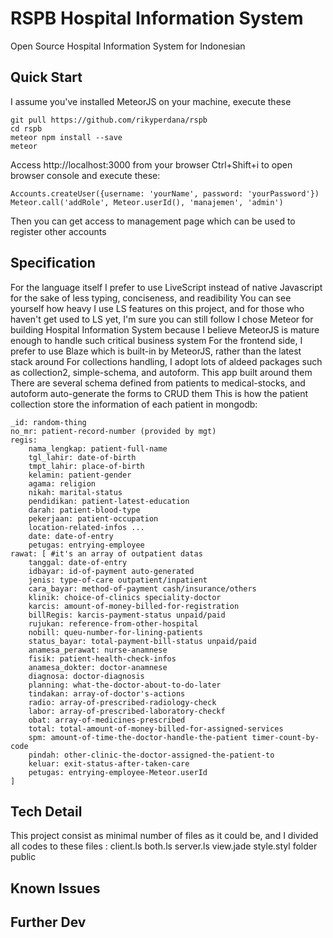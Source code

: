 # RSPB Hospital Information System
Open Source Hospital Information System for Indonesian

## Quick Start
I assume you've installed MeteorJS on your machine, execute these
```
git pull https://github.com/rikyperdana/rspb
cd rspb
meteor npm install --save
meteor
```
Access http://localhost:3000 from your browser
Ctrl+Shift+i to open browser console and execute these:
```
Accounts.createUser({username: 'yourName', password: 'yourPassword'})
Meteor.call('addRole', Meteor.userId(), 'manajemen', 'admin')
```
Then you can get access to management page which can be used to register other accounts

## Specification
For the language itself I prefer to use LiveScript instead of native Javascript for the sake of less typing, conciseness, and readibility
You can see yourself how heavy I use LS features on this project, and for those who haven't get used to LS yet, I'm sure you can still follow
I chose Meteor for building Hospital Information System because I believe MeteorJS is mature enough to handle such critical business system
For the frontend side, I prefer to use Blaze which is built-in by MeteorJS, rather than the latest stack around
For collections handling, I adopt lots of aldeed packages such as collection2, simple-schema, and autoform. This app built around them
There are several schema defined from patients to medical-stocks, and autoform auto-generate the forms to CRUD them
This is how the patient collection store the information of each patient in mongodb:
```
_id: random-thing
no_mr: patient-record-number (provided by mgt)
regis:
	nama_lengkap: patient-full-name
	tgl_lahir: date-of-birth
	tmpt_lahir: place-of-birth
	kelamin: patient-gender
	agama: religion
	nikah: marital-status
	pendidikan: patient-latest-education
	darah: patient-blood-type
	pekerjaan: patient-occupation
	location-related-infos ...
	date: date-of-entry
	petugas: entrying-employee
rawat: [ #it's an array of outpatient datas
	tanggal: date-of-entry
	idbayar: id-of-payment auto-generated
	jenis: type-of-care outpatient/inpatient
	cara_bayar: method-of-payment cash/insurance/others
	klinik: choice-of-clinics speciality-doctor
	karcis: amount-of-money-billed-for-registration
	billRegis: karcis-payment-status unpaid/paid
	rujukan: reference-from-other-hospital
	nobill: queu-number-for-lining-patients
	status_bayar: total-payment-bill-status unpaid/paid
	anamesa_perawat: nurse-anamnese
	fisik: patient-health-check-infos
	anamesa_dokter: doctor-anamnese
	diagnosa: doctor-diagnosis
	planning: what-the-doctor-about-to-do-later
	tindakan: array-of-doctor's-actions
	radio: array-of-prescribed-radiology-check
	labor: array-of-prescribed-laboratory-checkf
	obat: array-of-medicines-prescribed
	total: total-amount-of-money-billed-for-assigned-services
	spm: amount-of-time-the-doctor-handle-the-patient timer-count-by-code
	pindah: other-clinic-the-doctor-assigned-the-patient-to
	keluar: exit-status-after-taken-care
	petugas: entrying-employee-Meteor.userId
]
```

## Tech Detail
This project consist as minimal number of files as it could be, and I divided all codes to these files :
client.ls
both.ls
server.ls
view.jade
style.styl
folder
public

## Known Issues

## Further Dev
